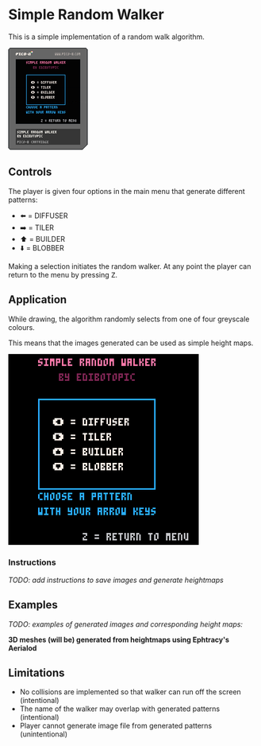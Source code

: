 # Simple Random Walker

This is a simple implementation of a random walk algorithm.

![Cover image](/simple-random-walker.p8.png "Cover image for pico-8 cart")

## Controls

The player is given four options in the main menu that generate different patterns:

- ⬅️ = DIFFUSER
- ➡️ = TILER
- ⬆️ = BUILDER
- ⬇️ = BLOBBER

Making a selection initiates the random walker.
At any point the player can return to the menu by pressing <kbd>Z</kbd>.

## Application

While drawing, the algorithm randomly selects from one of four greyscale colours.

This means that the images generated can be used as simple height maps.

![Example of builder pattern](/builder.gif "Example of builder pattern")

### Instructions

*TODO: add instructions to save images and generate heightmaps*

## Examples

*TODO: examples of generated images and corresponding height maps:*

**3D meshes (will be) generated from heightmaps using Ephtracy's Aerialod**

## Limitations

- No collisions are implemented so that walker can run off the screen (intentional)
- The name of the walker may overlap with generated patterns (intentional)
- Player cannot generate image file from generated patterns (unintentional)
